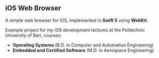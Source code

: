## iOS Web Browser

A simple web browser for iOS, implemented in **Swift 5** using **WebKit**.

Example project for my iOS development lectures at the Politechnic University of Bari, courses:

* **Operating Systems** (B.D. in Computer and Automation Engineering)
* **Embedded and Certified Software** (M.D. in Aerospace Engineering)